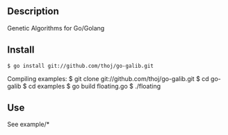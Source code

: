 Description
--------
Genetic Algorithms for Go/Golang

Install
--------
	$ go install git://github.com/thoj/go-galib.git

Compiling examples:
        $ git clone git://github.com/thoj/go-galib.git
        $ cd go-galib
	$ cd examples
	$ go build floating.go
        $ ./floating

Use
--------
See example/*
